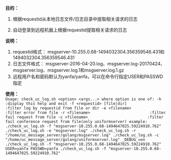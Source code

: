 **目的：**

1. 根据requestid从本地日志文件/日志目录中提取相关请求的日志</br>  

2. 自动登录到远程机器上根据requestid提取相关请求的日志  


**说明：**
1. requestid格式：	msgserver-10.255.0.68-1494032304.356359546.431和1494032304.356359546.431
2. 日志文件格式：	msgserver-2016-04-20.log、msgserver.log-20170424、msgserver.log、msgserver.log.1和msgserver.log.1.gz
3. 远程用户名和密码默认为yanfa/yanfa，可以在命令行指定USER和PASSWD指定

**使用：**  
`
Usage: check_uc_log.sh <option> <args...>
where option is one of:
        -h                                     :display this help and exit
        -f <requestid> [file|dir]              :filter log by requestid from file or dir
        -e <filename>                          :filter error from file
        -r <filename>                          :filter fail request from file
        -c <filename>                          :filter fail conference request from file(only uniformserver)
example:
        ./check_uc_log.sh -f "msgserver-10.255.0.68-1494647025.59224910.762"
        ./check_uc_log.sh -e "msgserver.log"
        ./check_uc_log.sh -r "/home/uc_message_server/golang/msgserver.log"
        ./check_uc_log.sh -c "/home/uc_message_server/golang/uniformserver.log"
        _DEBUG_=on ./check_uc_log.sh -f "msgserver-10.255.0.68-1494647025.59224910.762"
        USER=yanfa PASSWD=yanfa ./check_uc_log.sh -f "msgserver-10.255.0.68-1494647025.59224910.762"
`
